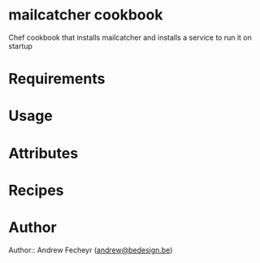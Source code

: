 # mailcatcher cookbook

Chef cookbook that installs mailcatcher and installs a service to run it on startup

# Requirements

# Usage

# Attributes

# Recipes

# Author

Author:: Andrew Fecheyr (<andrew@bedesign.be>)
